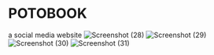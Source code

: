 # POTOBOOK
a social media website
![Screenshot (28)](https://user-images.githubusercontent.com/45427877/122381423-330df300-cf69-11eb-88de-77e0042edcca.png)
![Screenshot (29)](https://user-images.githubusercontent.com/45427877/122381448-3b662e00-cf69-11eb-8cee-b33da6b1925f.png)
![Screenshot (30)](https://user-images.githubusercontent.com/45427877/122381452-3d2ff180-cf69-11eb-92d9-3a01d3f800eb.png)
![Screenshot (31)](https://user-images.githubusercontent.com/45427877/122381539-5638a280-cf69-11eb-9cbe-ba8db6cf0649.png)
